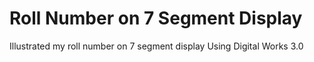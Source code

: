 # Roll Number on 7 Segment Display
 Illustrated my roll number on 7 segment display Using Digital Works 3.0
